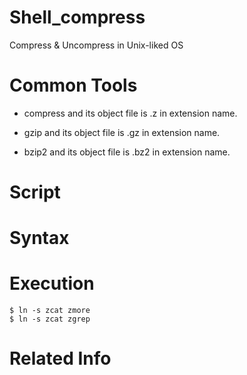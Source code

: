 # Shell_compress
Compress &amp; Uncompress in Unix-liked OS

# Common Tools

* compress and its object file is .z in extension name.

* gzip and its object file is .gz in extension name.

* bzip2 and its object file is .bz2 in extension name.

# Script


# Syntax


# Execution

    $ ln -s zcat zmore
    $ ln -s zcat zgrep


# Related Info
